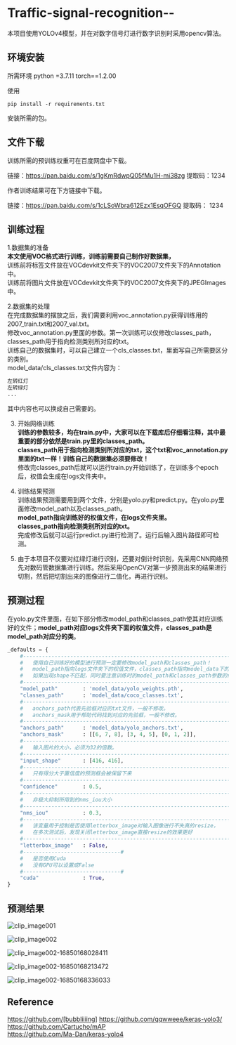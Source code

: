 # Traffic-signal-recognition--
本项目使用YOLOv4模型，并在对数字信号灯进行数字识别时采用opencv算法。


## 环境安装

所需环境 python =3.7.11 torch==1.2.00

使用

```
pip install -r requirements.txt
```

安装所需的包。

## 文件下载

训练所需的预训练权重可在百度网盘中下载。 

链接：https://pan.baidu.com/s/1gKmRdwpQ05fMu1H-mi38zg 提取码：1234

作者训练结果可在下方链接中下载。

链接：https://pan.baidu.com/s/1cLSoWbra612Ezx1EsqOFGQ 提取码： 1234

## 训练过程

1.数据集的准备  
**本文使用VOC格式进行训练，训练前需要自己制作好数据集，**    
训练前将标签文件放在VOCdevkit文件夹下的VOC2007文件夹下的Annotation中。   
训练前将图片文件放在VOCdevkit文件夹下的VOC2007文件夹下的JPEGImages中。   

2.数据集的处理  
在完成数据集的摆放之后，我们需要利用voc_annotation.py获得训练用的2007_train.txt和2007_val.txt。   
修改voc_annotation.py里面的参数。第一次训练可以仅修改classes_path，classes_path用于指向检测类别所对应的txt。   
训练自己的数据集时，可以自己建立一个cls_classes.txt，里面写自己所需要区分的类别。   
model_data/cls_classes.txt文件内容为： 

```python
左转红灯
左转绿灯
...
```

其中内容也可以换成自己需要的。

3. 开始网络训练  
   **训练的参数较多，均在train.py中，大家可以在下载库后仔细看注释，其中最重要的部分依然是train.py里的classes_path。**  
   **classes_path用于指向检测类别所对应的txt，这个txt和voc_annotation.py里面的txt一样！训练自己的数据集必须要修改！**  
   修改完classes_path后就可以运行train.py开始训练了，在训练多个epoch后，权值会生成在logs文件夹中。  

4. 训练结果预测  
   训练结果预测需要用到两个文件，分别是yolo.py和predict.py。在yolo.py里面修改model_path以及classes_path。  
   **model_path指向训练好的权值文件，在logs文件夹里。  
   classes_path指向检测类别所对应的txt。**  
   完成修改后就可以运行predict.py进行检测了。运行后输入图片路径即可检测。  

5. 由于本项目不仅要对红绿灯进行识别，还要对倒计时识别，先采用CNN网络预先对数码管数据集进行训练。然后采用OpenCV对第一步预测出来的结果进行切割，然后把切割出来的图像进行二值化，再进行识别。

   

## 预测过程

在yolo.py文件里面，在如下部分修改model_path和classes_path使其对应训练好的文件；**model_path对应logs文件夹下面的权值文件，classes_path是model_path对应分的类**。

```python
_defaults = {
    #--------------------------------------------------------------------------#
    #   使用自己训练好的模型进行预测一定要修改model_path和classes_path！
    #   model_path指向logs文件夹下的权值文件，classes_path指向model_data下的txt
    #   如果出现shape不匹配，同时要注意训练时的model_path和classes_path参数的修改
    #--------------------------------------------------------------------------#
    "model_path"        : 'model_data/yolo_weights.pth',
    "classes_path"      : 'model_data/coco_classes.txt',
    #---------------------------------------------------------------------#
    #   anchors_path代表先验框对应的txt文件，一般不修改。
    #   anchors_mask用于帮助代码找到对应的先验框，一般不修改。
    #---------------------------------------------------------------------#
    "anchors_path"      : 'model_data/yolo_anchors.txt',
    "anchors_mask"      : [[6, 7, 8], [3, 4, 5], [0, 1, 2]],
    #---------------------------------------------------------------------#
    #   输入图片的大小，必须为32的倍数。
    #---------------------------------------------------------------------#
    "input_shape"       : [416, 416],
    #---------------------------------------------------------------------#
    #   只有得分大于置信度的预测框会被保留下来
    #---------------------------------------------------------------------#
    "confidence"        : 0.5,
    #---------------------------------------------------------------------#
    #   非极大抑制所用到的nms_iou大小
    #---------------------------------------------------------------------#
    "nms_iou"           : 0.3,
    #---------------------------------------------------------------------#
    #   该变量用于控制是否使用letterbox_image对输入图像进行不失真的resize，
    #   在多次测试后，发现关闭letterbox_image直接resize的效果更好
    #---------------------------------------------------------------------#
    "letterbox_image"   : False,
    #-------------------------------#
    #   是否使用Cuda
    #   没有GPU可以设置成False
    #-------------------------------#
    "cuda"              : True,
}
```

## 预测结果

![clip_image001](https://github.com/liwenchao956/Traffic-signal-recognition--/assets/86154097/292e6b32-53f4-4e24-8d30-01029dbb66e1)

![clip_image002](https://github.com/liwenchao956/Traffic-signal-recognition--/assets/86154097/b55a855c-727e-4d4b-9871-0654b4f4f814)

![clip_image002-16850168028411](https://github.com/liwenchao956/Traffic-signal-recognition--/assets/86154097/c2e961e1-e3ef-47f9-a07b-4f723ee53d95)

![clip_image002-16850168213472](https://github.com/liwenchao956/Traffic-signal-recognition--/assets/86154097/221497a3-b2ff-462c-a7e7-73488878d19c)

![clip_image002-16850168336033](https://github.com/liwenchao956/Traffic-signal-recognition--/assets/86154097/888baa73-99af-4d15-87df-015c7448fdd5)




## Reference

https://github.com/[bubbliiiing]
https://github.com/qqwweee/keras-yolo3/  
https://github.com/Cartucho/mAP  
https://github.com/Ma-Dan/keras-yolo4  

